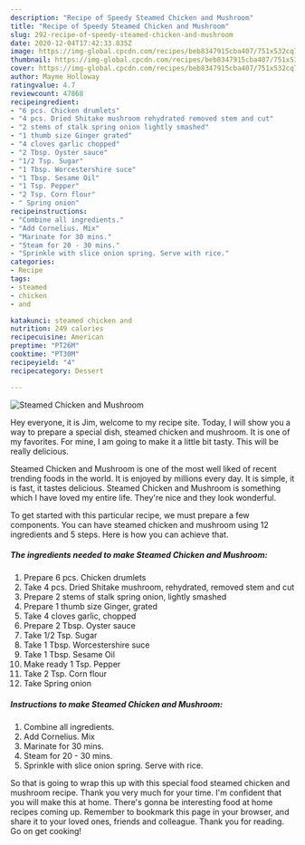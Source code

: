 ```yaml
---
description: "Recipe of Speedy Steamed Chicken and Mushroom"
title: "Recipe of Speedy Steamed Chicken and Mushroom"
slug: 292-recipe-of-speedy-steamed-chicken-and-mushroom
date: 2020-12-04T17:42:33.835Z
image: https://img-global.cpcdn.com/recipes/beb8347915cba407/751x532cq70/steamed-chicken-and-mushroom-recipe-main-photo.jpg
thumbnail: https://img-global.cpcdn.com/recipes/beb8347915cba407/751x532cq70/steamed-chicken-and-mushroom-recipe-main-photo.jpg
cover: https://img-global.cpcdn.com/recipes/beb8347915cba407/751x532cq70/steamed-chicken-and-mushroom-recipe-main-photo.jpg
author: Mayme Holloway
ratingvalue: 4.7
reviewcount: 47868
recipeingredient:
- "6 pcs. Chicken drumlets"
- "4 pcs. Dried Shitake mushroom rehydrated removed stem and cut"
- "2 stems of stalk spring onion lightly smashed"
- "1 thumb size Ginger grated"
- "4 cloves garlic chopped"
- "2 Tbsp. Oyster sauce"
- "1/2 Tsp. Sugar"
- "1 Tbsp. Worcestershire suce"
- "1 Tbsp. Sesame Oil"
- "1 Tsp. Pepper"
- "2 Tsp. Corn flour"
- " Spring onion"
recipeinstructions:
- "Combine all ingredients."
- "Add Cornelius. Mix"
- "Marinate for 30 mins."
- "Steam for 20 - 30 mins."
- "Sprinkle with slice onion spring. Serve with rice."
categories:
- Recipe
tags:
- steamed
- chicken
- and

katakunci: steamed chicken and 
nutrition: 249 calories
recipecuisine: American
preptime: "PT26M"
cooktime: "PT30M"
recipeyield: "4"
recipecategory: Dessert

---
```



![Steamed Chicken and Mushroom](https://img-global.cpcdn.com/recipes/beb8347915cba407/751x532cq70/steamed-chicken-and-mushroom-recipe-main-photo.jpg)

Hey everyone, it is Jim, welcome to my recipe site. Today, I will show you a way to prepare a special dish, steamed chicken and mushroom. It is one of my favorites. For mine, I am going to make it a little bit tasty. This will be really delicious.

Steamed Chicken and Mushroom is one of the most well liked of recent trending foods in the world. It is enjoyed by millions every day. It is simple, it is fast, it tastes delicious. Steamed Chicken and Mushroom is something which I have loved my entire life. They're nice and they look wonderful.




To get started with this particular recipe, we must prepare a few components. You can have steamed chicken and mushroom using 12 ingredients and 5 steps. Here is how you can achieve that.

<!--inarticleads1-->

##### The ingredients needed to make Steamed Chicken and Mushroom:

1. Prepare 6 pcs. Chicken drumlets
1. Take 4 pcs. Dried Shitake mushroom, rehydrated, removed stem and cut
1. Prepare 2 stems of stalk spring onion, lightly smashed
1. Prepare 1 thumb size Ginger, grated
1. Take 4 cloves garlic, chopped
1. Prepare 2 Tbsp. Oyster sauce
1. Take 1/2 Tsp. Sugar
1. Take 1 Tbsp. Worcestershire suce
1. Take 1 Tbsp. Sesame Oil
1. Make ready 1 Tsp. Pepper
1. Take 2 Tsp. Corn flour
1. Take  Spring onion




<!--inarticleads2-->

##### Instructions to make Steamed Chicken and Mushroom:

1. Combine all ingredients.
1. Add Cornelius. Mix
1. Marinate for 30 mins.
1. Steam for 20 - 30 mins.
1. Sprinkle with slice onion spring. Serve with rice.




So that is going to wrap this up with this special food steamed chicken and mushroom recipe. Thank you very much for your time. I'm confident that you will make this at home. There's gonna be interesting food at home recipes coming up. Remember to bookmark this page in your browser, and share it to your loved ones, friends and colleague. Thank you for reading. Go on get cooking!
